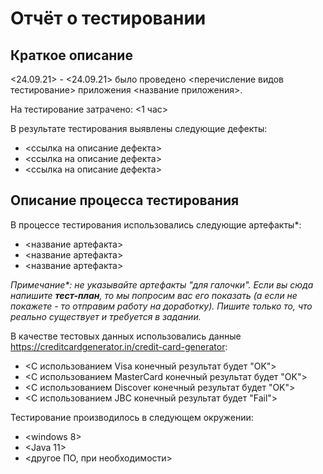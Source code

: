 # Отчёт о тестировании<Credit Card Number Validator>

## Краткое описание

<24.09.21> - <24.09.21> было проведено <перечисление видов тестирование> приложения <название приложения>.

На тестирование затрачено: <1 час>

В результате тестирования выявлены следующие дефекты:
* <ссылка на описание дефекта>
* <ссылка на описание дефекта>
* <ссылка на описание дефекта>

## Описание процесса тестирования

В процессе тестирования использовались следующие артефакты*:
* <название артефакта>
* <название артефакта>
* <название артефакта>

*Примечание\*: не указывайте артефакты "для галочки". Если вы сюда напишите **тест-план**, то мы попросим вас его показать (а если не покажете - то отправим работу на доработку). Пишите только то, что реально существует и требуется в задании.*

В качестве тестовых данных использовались данные <https://creditcardgenerator.in/credit-card-generator>:
* <С использованием Visa конечный результат будет "OK">
* <С использованием MasterCard конечный результат будет "OK">
* <С использованием Discover конечный результат будет "OK">
* <С использованием JBC конечный результат будет "Fail">


Тестирование производилось в следующем окружении:
* <windows 8>
* <Java 11>
* <другое ПО, при необходимости>